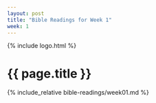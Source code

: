 ```yaml
---
layout: post
title: "Bible Readings for Week 1"
week: 1
---
```


{% include logo.html %}

# {{ page.title }}

{% include_relative bible-readings/week01.md %}
